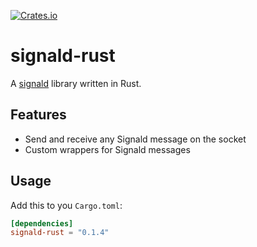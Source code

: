 [![Crates.io](https://img.shields.io/crates/v/signald-rust.svg)](https://crates.io/crates/signald-rust)

# signald-rust
A [signald](https://gitlab.com/thefinn93/signald) library written in Rust.

## Features
- Send and receive any Signald message on the socket
- Custom wrappers for Signald messages

## Usage
Add this to you `Cargo.toml`:
```toml
[dependencies]
signald-rust = "0.1.4"
```

